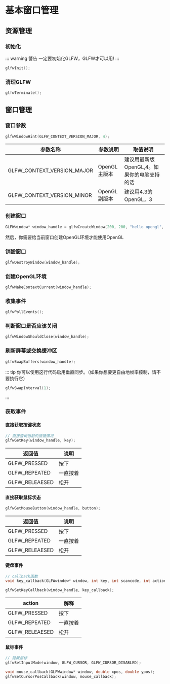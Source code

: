 # 基本窗口管理

## 资源管理

### 初始化

::: warning 警告
一定要初始化GLFW，GLFW才可以用!
:::

```cpp
glfwInit();
```

### 清理GLFW

```cpp
glfwTerminate();
```


## 窗口管理

### 窗口参数

```cpp
glfwWindowHint(GLFW_CONTEXT_VERSION_MAJOR, 4);
```

|参数名称|参数说明|取值说明|
|--------------------------|------------|----|
|GLFW_CONTEXT_VERSION_MAJOR|OpenGL主版本|建议用最新版OpenGL,4。如果你的电脑支持的话|
|GLFW_CONTEXT_VERSION_MINOR|OpenGL副版本|建议用4.3的OpenGL，3|

### 创建窗口

```cpp
GLFWwindow* window_handle = glfwCreateWindow(200, 200, "hello opengl", NULL, NULL);
```

然后，你需要给当前窗口创建OpenGL环境才能使用OpenGL

### 销毁窗口

```cpp
glfwDestroyWindow(window_handle);
```

### 创建OpenGL环境

```cpp
glfwMakeContextCurrent(window_handle);
```

### 收集事件

```cpp
glfwPollEvents();
```

### 判断窗口是否应该关闭

```cpp
glfwWindowShouldClose(window_handle);
```

### 刷新屏幕或交换缓冲区

```cpp
glfwSwapBuffers(window_handle);
```

::: tip
你可以使用这行代码启用垂直同步。（如果你想要更自由地帧率控制，请不要执行它）

```cpp
glfwSwapInterval(1);
```
:::

### 获取事件

#### 直接获取按键状态

```cpp
// 直接查询当前的按键情况
glfwGetKey(window_handle, key);
```

|返回值|说明|
|----|----|
|GLFW_PRESSED|按下|
|GLFW_REPEATED|一直按着|
|GLFW_RELEAESED|松开|

#### 直接获取鼠标状态

```cpp
glfwGetMouseButton(window_handle, button);
```

|返回值|说明|
|----|----|
|GLFW_PRESSED|按下|
|GLFW_REPEATED|一直按着|
|GLFW_RELEAESED|松开|

#### 键盘事件

```cpp
// callback函数
void key_callback(GLFWwindow* window, int key, int scancode, int action, int mode);

glfwSetKeyCallback(window_handle, key_callback);
```

|action|解释|
|--|--|
|GLFW_PRESSED|按下|
|GLFW_REPEATED|一直按着|
|GLFW_RELEAESED|松开|

#### 鼠标事件

```cpp
// 隐藏鼠标
glfwSetInputMode(window, GLFW_CURSOR, GLFW_CURSOR_DISABLED);

void mouse_callback(GLFWwindow* window, double xpos, double ypos);
glfwSetCursorPosCallback(window, mouse_callback);
```
